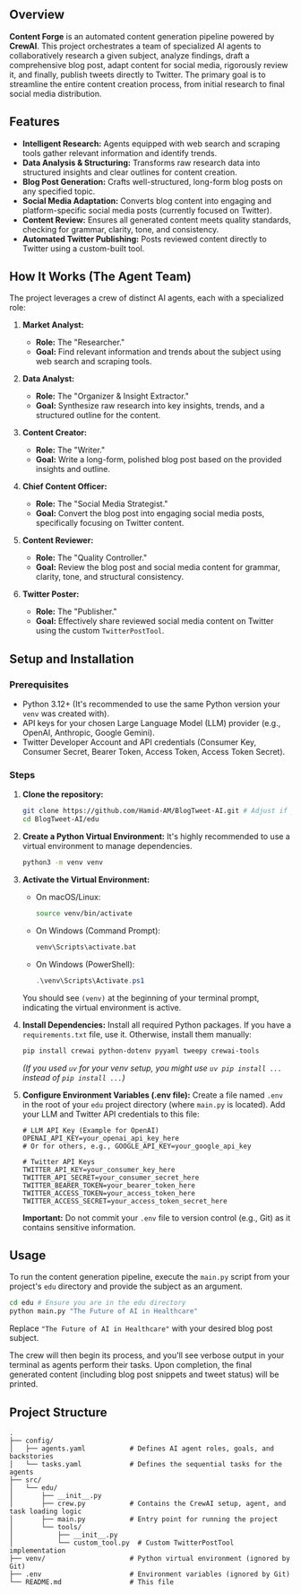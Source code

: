 ## Overview

**Content Forge** is an automated content generation pipeline powered by **CrewAI**. This project orchestrates a team of specialized AI agents to collaboratively research a given subject, analyze findings, draft a comprehensive blog post, adapt content for social media, rigorously review it, and finally, publish tweets directly to Twitter. The primary goal is to streamline the entire content creation process, from initial research to final social media distribution.

## Features

  * **Intelligent Research:** Agents equipped with web search and scraping tools gather relevant information and identify trends.
  * **Data Analysis & Structuring:** Transforms raw research data into structured insights and clear outlines for content creation.
  * **Blog Post Generation:** Crafts well-structured, long-form blog posts on any specified topic.
  * **Social Media Adaptation:** Converts blog content into engaging and platform-specific social media posts (currently focused on Twitter).
  * **Content Review:** Ensures all generated content meets quality standards, checking for grammar, clarity, tone, and consistency.
  * **Automated Twitter Publishing:** Posts reviewed content directly to Twitter using a custom-built tool.

## How It Works (The Agent Team)

The project leverages a crew of distinct AI agents, each with a specialized role:

1.  **Market Analyst:**

      * **Role:** The "Researcher."
      * **Goal:** Find relevant information and trends about the subject using web search and scraping tools.

2.  **Data Analyst:**

      * **Role:** The "Organizer & Insight Extractor."
      * **Goal:** Synthesize raw research into key insights, trends, and a structured outline for the content.

3.  **Content Creator:**

      * **Role:** The "Writer."
      * **Goal:** Write a long-form, polished blog post based on the provided insights and outline.

4.  **Chief Content Officer:**

      * **Role:** The "Social Media Strategist."
      * **Goal:** Convert the blog post into engaging social media posts, specifically focusing on Twitter content.

5.  **Content Reviewer:**

      * **Role:** The "Quality Controller."
      * **Goal:** Review the blog post and social media content for grammar, clarity, tone, and structural consistency.

6.  **Twitter Poster:**

      * **Role:** The "Publisher."
      * **Goal:** Effectively share reviewed social media content on Twitter using the custom `TwitterPostTool`.

## Setup and Installation

### Prerequisites

  * Python 3.12+ (It's recommended to use the same Python version your `venv` was created with).
  * API keys for your chosen Large Language Model (LLM) provider (e.g., OpenAI, Anthropic, Google Gemini).
  * Twitter Developer Account and API credentials (Consumer Key, Consumer Secret, Bearer Token, Access Token, Access Token Secret).

### Steps

1.  **Clone the repository:**

    ```bash
    git clone https://github.com/Hamid-AM/BlogTweet-AI.git # Adjust if your repo name is different
    cd BlogTweet-AI/edu
    ```

2.  **Create a Python Virtual Environment:**
    It's highly recommended to use a virtual environment to manage dependencies.

    ```bash
    python3 -m venv venv
    ```

3.  **Activate the Virtual Environment:**

      * On macOS/Linux:
        ```bash
        source venv/bin/activate
        ```
      * On Windows (Command Prompt):
        ```bash
        venv\Scripts\activate.bat
        ```
      * On Windows (PowerShell):
        ```powershell
        .\venv\Scripts\Activate.ps1
        ```

    You should see `(venv)` at the beginning of your terminal prompt, indicating the virtual environment is active.

4.  **Install Dependencies:**
    Install all required Python packages. If you have a `requirements.txt` file, use it. Otherwise, install them manually:

    ```bash
    pip install crewai python-dotenv pyyaml tweepy crewai-tools
    ```

    *(If you used `uv` for your venv setup, you might use `uv pip install ...` instead of `pip install ...`)*

5.  **Configure Environment Variables (.env file):**
    Create a file named `.env` in the root of your `edu` project directory (where `main.py` is located). Add your LLM and Twitter API credentials to this file:

    ```dotenv
    # LLM API Key (Example for OpenAI)
    OPENAI_API_KEY=your_openai_api_key_here
    # Or for others, e.g., GOOGLE_API_KEY=your_google_api_key

    # Twitter API Keys
    TWITTER_API_KEY=your_consumer_key_here
    TWITTER_API_SECRET=your_consumer_secret_here
    TWITTER_BEARER_TOKEN=your_bearer_token_here
    TWITTER_ACCESS_TOKEN=your_access_token_here
    TWITTER_ACCESS_SECRET=your_access_token_secret_here
    ```

    **Important:** Do not commit your `.env` file to version control (e.g., Git) as it contains sensitive information.

## Usage

To run the content generation pipeline, execute the `main.py` script from your project's `edu` directory and provide the subject as an argument.

```bash
cd edu # Ensure you are in the edu directory
python main.py "The Future of AI in Healthcare"
```

Replace `"The Future of AI in Healthcare"` with your desired blog post subject.

The crew will then begin its process, and you'll see verbose output in your terminal as agents perform their tasks. Upon completion, the final generated content (including blog post snippets and tweet status) will be printed.

## Project Structure

```
.
├── config/
│   ├── agents.yaml           # Defines AI agent roles, goals, and backstories
│   └── tasks.yaml            # Defines the sequential tasks for the agents
├── src/
│   └── edu/
│       ├── __init__.py
│       ├── crew.py           # Contains the CrewAI setup, agent, and task loading logic
│       ├── main.py           # Entry point for running the project
│       └── tools/
│           ├── __init__.py
│           └── custom_tool.py  # Custom TwitterPostTool implementation
├── venv/                     # Python virtual environment (ignored by Git)
├── .env                      # Environment variables (ignored by Git)
└── README.md                 # This file
